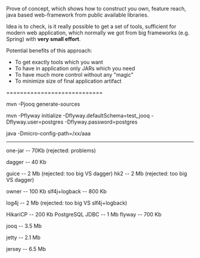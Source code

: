 

Prove of concept, which shows how to construct you own, feature reach, java based web-framework from public available libraries.

Idea is to check, is it really possible to get a set of tools, sufficient for modern web application, which normally we got from big frameworks (e.g. Spring) with **very small effort**.

Potential benefits of this approach:
* To get exactly tools which you want
* To have in application only JARs which you need
* To have much more control without any "magic"
* To minimize size of final application artifact

============================


mvn -Pjooq generate-sources

mvn -Pflyway initialize -Dflyway.defaultSchema=test_jooq -Dflyway.user=postgres -Dflyway.password=postgres

java -Dmicro-config-path=/xx/aaa

---------------

one-jar -- 70Kb (rejected: problems)

dagger -- 40 Kb

guice -- 2 Mb (rejected: too big VS dagger)
hk2 -- 2 Mb (rejected: too big VS dagger)

owner -- 100 Kb
slf4j+logback -- 800 Kb

log4j -- 2 Mb  (rejected: too big VS slf4j+logback)

HikariCP -- 200 Kb
PostgreSQL JDBC -- 1 Mb
flyway -- 700 Kb

jooq -- 3.5 Mb

jetty -- 2.1 Mb

jersey -- 6.5 Mb






